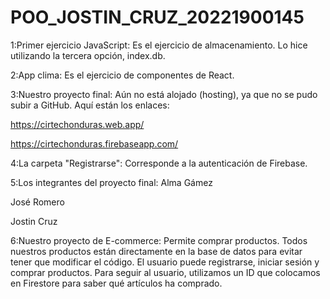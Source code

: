 # POO_JOSTIN_CRUZ_20221900145
1:Primer ejercicio JavaScript: Es el ejercicio de almacenamiento. Lo hice utilizando la tercera opción, index.db.

2:App clima: Es el ejercicio de componentes de React.

3:Nuestro proyecto final: Aún no está alojado (hosting), ya que no se pudo subir a GitHub. Aquí están los enlaces:

https://cirtechonduras.web.app/

https://cirtechonduras.firebaseapp.com/

4:La carpeta "Registrarse": Corresponde a la autenticación de Firebase.

5:Los integrantes del proyecto final:
Alma Gámez

José Romero

Jostin Cruz

6:Nuestro proyecto de E-commerce: Permite comprar productos. Todos nuestros productos están directamente en la base de datos para evitar tener que modificar el código. El usuario puede registrarse, iniciar sesión y comprar productos. Para seguir al usuario, utilizamos un ID que colocamos en Firestore para saber qué artículos ha comprado.
